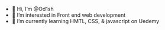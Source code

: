 - 👋 Hi, I’m @Od1sh
- 👀 I’m interested in Front end web development
- 🌱 I’m currently learning HMTL, CSS, & javascript on Uedemy


<!---
Od1sh/Od1sh is a ✨ special ✨ repository because its `README.md` (this file) appears on your GitHub profile.
You can click the Preview link to take a look at your changes.
--->
